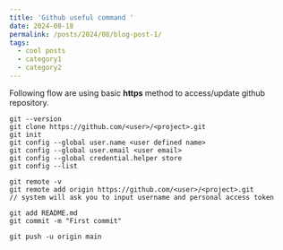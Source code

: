 ```yaml
---
title: 'Github useful command '
date: 2024-08-18
permalink: /posts/2024/08/blog-post-1/
tags:
  - cool posts
  - category1
  - category2
---
```


Following flow are using basic **https** method to access/update github repository.

```
git --version
git clone https://github.com/<user>/<project>.git
git init
git config --global user.name <user defined name>
git config --global user.email <user email>
git config --global credential.helper store
git config --list

git remote -v
git remote add origin https://github.com/<user>/<project>.git
// system will ask you to input username and personal access token

git add README.md
git commit -m "First commit"

git push -u origin main
```
